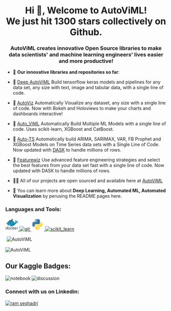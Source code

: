 <h1 align="center">Hi 👋, Welcome to AutoViML!<br> We just hit 1300 stars collectively on Github.</h1>
<h3 align="center">AutoViML creates innovative Open Source libraries to make data scientists' and machine learning engineers' lives easier and more productive! </h3>

- 🌱 <b>Our innovative libraries and repositories so far</b>:
- 🤝 [Deep AutoViML](https://github.com/AutoViML/deep_autoviml) Build tensorflow keras models and pipelines for any data set, any size with text, image and tabular data, with a single line of code.
- 🤝 [AutoViz](https://github.com/AutoViML/AutoViz) Automatically Visualize any dataset, any size with a single line of code. Now with Bokeh and Holoviews to make your charts and dashboards interactive!
- 🤝 [Auto_ViML](https://github.com/AutoViML/Auto_ViML) Automatically Build Multiple ML Models with a single line of code. Uses scikit-learn, XGBoost and CatBoost.
- 🤝 [Auto-TS](https://github.com/AutoViML/Auto_TS) Automatically build ARIMA, SARIMAX, VAR, FB Prophet and XGBoost Models on Time Series data sets with a Single Line of Code. Now updated with [DASK](https://dask.org/) to handle millions of rows.
- 🤝 [Featurewiz](https://github.com/AutoViML/featurewiz) Use advanced feature engineering strategies and select the best features from your data set fast with a single line of code. Now updated with DASK to handle millions of rows.

- 👨‍💻 All of our projects are open sourced and available here at [AutoViML](https://github.com/AutoViML)

- 💬 You can learn more about **Deep Learning, Automated ML, Automated Visualization** by perusing the README pages here.

<h3 align="left">Languages and Tools:</h3>
<p align="left"> <a href="https://www.docker.com/" target="_blank"> <img src="https://raw.githubusercontent.com/devicons/devicon/master/icons/docker/docker-original-wordmark.svg" alt="docker" width="40" height="40"/> </a> <a href="https://git-scm.com/" target="_blank"> <img src="https://www.vectorlogo.zone/logos/git-scm/git-scm-icon.svg" alt="git" width="40" height="40"/> </a> <a href="https://www.python.org" target="_blank"> <img src="https://raw.githubusercontent.com/devicons/devicon/master/icons/python/python-original.svg" alt="python" width="40" height="40"/> </a> <a href="https://scikit-learn.org/" target="_blank"> <img src="https://upload.wikimedia.org/wikipedia/commons/0/05/Scikit_learn_logo_small.svg" alt="scikit_learn" width="40" height="40"/> </a> </p>

<p>&nbsp;<img align="center" src="https://github-readme-stats.vercel.app/api?username=AutoViML&show_icons=true&locale=en" alt="AutoViML" /></p>

<p><img align="center" src="https://github-readme-streak-stats.herokuapp.com/?user=AutoViML&" alt="AutoViML" /></p>

<h2 align="left">Our Kaggle Badges:</h2>

![notebook](https://road-to-kaggle-grandmaster.vercel.app/api/badges/rsesha/notebook/light) ![discussion](https://road-to-kaggle-grandmaster.vercel.app/api/badges/rsesha/discussion/light)

<h3 align="left">Connect with us on Linkedin:</h3>
<p align="left">
<a href="https://www.linkedin.com/in/ram-seshadri-nyc-nj/" target="blank"><img align="center" src="https://cdn.jsdelivr.net/npm/simple-icons@3.0.1/icons/linkedin.svg" alt="ram seshadri" height="30" width="40" /></a>
</p>

